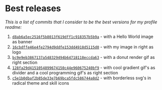 # Best releases 

_This is a list of commits that I consider to be the best versions for my profile readme:_

1. [```d8ab6a5ec2516f5b8013f619dff1c918357b5b9a```](https://github.com/RanitManik/ranitmanik/tree/0030e2362f4122fe45e724d3839bc9484cdfb1ac) - with a Hello World image as banner
2. [```16cbdffe46e4fe2794d9ddfe153dd4918d5115d0```](https://github.com/RanitManik/ranitmanik/tree/16cbdffe46e4fe2794d9ddfe153dd4918d5115d0) - with my image in right as logo
3. [```bc9e9eb3867137a548329494b64718118eccda63```](https://github.com/RanitManik/ranitmanik/tree/9590c5044c59d0b2db9ff04d0c4907bc8aec1cef) - with a donut render gif as right section
4. [```128fa29d4151054899674150c44e960675240bf9```](https://github.com/RanitManik/ranitmanik/tree/128fa29d4151054899674150c44e960675240bf9) - with cool gradient gif's as divider and a cool programming gif's as right section
5. [```c5e1b0dbaf2b85de33e7b69bca5fdc586744a8d2```](https://github.com/RanitManik/ranitmanik/tree/c5e1b0dbaf2b85de33e7b69bca5fdc586744a8d2) - with borderless svg's in radical theme and skill icons
